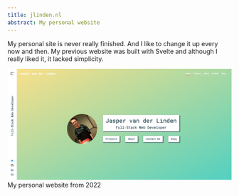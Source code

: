 ```yaml
---
title: jlinden.nl
abstract: My personal website
---
```


My personal site is never really finished. And I like to change it up every now and then. My previous website was built with Svelte and although I really liked it, it lacked simplicity.

<picture class="my-2 block">
    <img src="/assets/images/jlinden-2022.png" class="border-2 border-black">
    <figcaption class="text-black">My personal website from 2022</figcaption>
</picture>